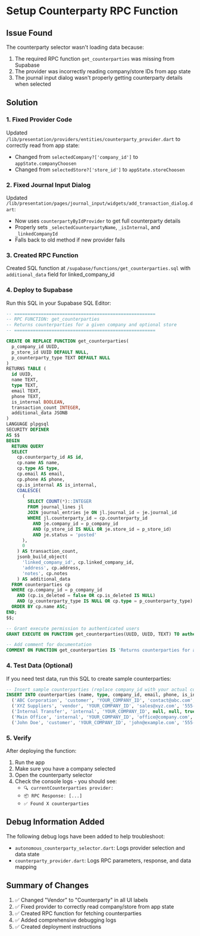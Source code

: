 # Setup Counterparty RPC Function

## Issue Found
The counterparty selector wasn't loading data because:
1. The required RPC function `get_counterparties` was missing from Supabase
2. The provider was incorrectly reading company/store IDs from app state
3. The journal input dialog wasn't properly getting counterparty details when selected

## Solution

### 1. Fixed Provider Code
Updated `/lib/presentation/providers/entities/counterparty_provider.dart` to correctly read from app state:
- Changed from `selectedCompany?['company_id']` to `appState.companyChoosen`
- Changed from `selectedStore?['store_id']` to `appState.storeChoosen`

### 2. Fixed Journal Input Dialog
Updated `/lib/presentation/pages/journal_input/widgets/add_transaction_dialog.dart`:
- Now uses `counterpartyByIdProvider` to get full counterparty details
- Properly sets `_selectedCounterpartyName`, `_isInternal`, and `_linkedCompanyId`
- Falls back to old method if new provider fails

### 3. Created RPC Function
Created SQL function at `/supabase/functions/get_counterparties.sql` with `additional_data` field for linked_company_id

### 4. Deploy to Supabase

Run this SQL in your Supabase SQL Editor:

```sql
-- =====================================================
-- RPC FUNCTION: get_counterparties
-- Returns counterparties for a given company and optional store
-- =====================================================

CREATE OR REPLACE FUNCTION get_counterparties(
  p_company_id UUID,
  p_store_id UUID DEFAULT NULL,
  p_counterparty_type TEXT DEFAULT NULL
)
RETURNS TABLE (
  id UUID,
  name TEXT,
  type TEXT,
  email TEXT,
  phone TEXT,
  is_internal BOOLEAN,
  transaction_count INTEGER,
  additional_data JSONB
)
LANGUAGE plpgsql
SECURITY DEFINER
AS $$
BEGIN
  RETURN QUERY
  SELECT 
    cp.counterparty_id AS id,
    cp.name AS name,
    cp.type AS type,
    cp.email AS email,
    cp.phone AS phone,
    cp.is_internal AS is_internal,
    COALESCE(
      (
        SELECT COUNT(*)::INTEGER
        FROM journal_lines jl
        JOIN journal_entries je ON jl.journal_id = je.journal_id
        WHERE jl.counterparty_id = cp.counterparty_id
          AND je.company_id = p_company_id
          AND (p_store_id IS NULL OR je.store_id = p_store_id)
          AND je.status = 'posted'
      ), 
      0
    ) AS transaction_count,
    jsonb_build_object(
      'linked_company_id', cp.linked_company_id,
      'address', cp.address,
      'notes', cp.notes
    ) AS additional_data
  FROM counterparties cp
  WHERE cp.company_id = p_company_id
    AND (cp.is_deleted = false OR cp.is_deleted IS NULL)
    AND (p_counterparty_type IS NULL OR cp.type = p_counterparty_type)
  ORDER BY cp.name ASC;
END;
$$;

-- Grant execute permission to authenticated users
GRANT EXECUTE ON FUNCTION get_counterparties(UUID, UUID, TEXT) TO authenticated;

-- Add comment for documentation
COMMENT ON FUNCTION get_counterparties IS 'Returns counterparties for a given company with optional store and type filtering, including transaction counts';
```

### 4. Test Data (Optional)
If you need test data, run this SQL to create sample counterparties:

```sql
-- Insert sample counterparties (replace company_id with your actual company ID)
INSERT INTO counterparties (name, type, company_id, email, phone, is_internal) VALUES
  ('ABC Corporation', 'customer', 'YOUR_COMPANY_ID', 'contact@abc.com', '555-0101', false),
  ('XYZ Suppliers', 'vendor', 'YOUR_COMPANY_ID', 'sales@xyz.com', '555-0102', false),
  ('Internal Transfer', 'internal', 'YOUR_COMPANY_ID', null, null, true),
  ('Main Office', 'internal', 'YOUR_COMPANY_ID', 'office@company.com', '555-0100', true),
  ('John Doe', 'customer', 'YOUR_COMPANY_ID', 'john@example.com', '555-0103', false);
```

### 5. Verify
After deploying the function:
1. Run the app
2. Make sure you have a company selected
3. Open the counterparty selector
4. Check the console logs - you should see:
   - `🔍 currentCounterparties provider:`
   - `📦 RPC Response: [...]`
   - `✅ Found X counterparties`

## Debug Information Added
The following debug logs have been added to help troubleshoot:
- `autonomous_counterparty_selector.dart`: Logs provider selection and data state
- `counterparty_provider.dart`: Logs RPC parameters, response, and data mapping

## Summary of Changes
1. ✅ Changed "Vendor" to "Counterparty" in all UI labels
2. ✅ Fixed provider to correctly read company/store from app state
3. ✅ Created RPC function for fetching counterparties
4. ✅ Added comprehensive debugging logs
5. ✅ Created deployment instructions